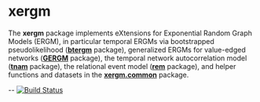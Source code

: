 # xergm

The **xergm** package implements eXtensions for Exponential Random Graph Models (ERGM), in particular temporal ERGMs via bootstrapped pseudolikelihood ([**btergm**](http://github.com/leifeld/btergm) package), generalized ERGMs for value-edged networks ([**GERGM**](http://github.com/matthewjdenny/GERGM) package), the temporal network autocorrelation model ([**tnam**](http://github.com/leifeld/tnam) package), the relational event model ([**rem**](http://github.com/brandenberger/rem) package), and helper functions and datasets in the [**xergm.common**](http://github.com/leifeld/xergm.common) package.

--
[![Build Status](https://travis-ci.org/leifeld/xergm.svg?branch=master)](https://travis-ci.org/leifeld/xergm)
